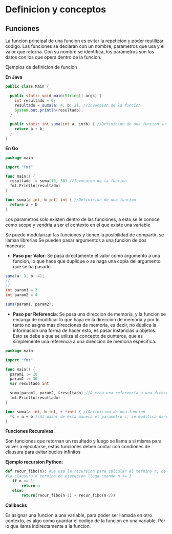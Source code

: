 # Definicion y conceptos

## Funciones

La funcion principal de una funcion es evitar la repeticion y poder reutilizar codigo.
Las funciones se declaran con un nombre, parametros que usa y el valor que retorna.
Con su nombre se identifica, los parametros son los datos con los que opera dentro de la funcion.

Ejemplos de definicion de funcion

**En Java**

```java
public class Main {

  public static void main(String[] args) {
    int resultado = 0;
    resultado = suma(a: 4, b: 2); //Invocaion de la funcion
    System.out.println(resultado);
  }

  public static int suma(int a, intb) { //Definicion de una funcion suma
    return a + b; 
  }
}
```

**En Go**

```go
package main

import "fmt"

func main() {
  resultado := suma(10, 30) //Invocaion de la funcion
  fmt.Println(resultado)
}

func suma(a int, b int) int { //Definicion de una funcion
  return a + b
}
```

Los parametros solo existen dentro de las funciones, a esto se le conoce como scope y vendria a ser el contexto en el que existe una variable

Se puede modularizar las funciones y tienen la posibilidad de compartir, se llaman librerias
Se pueden pasar argumentos a una funcion de dos maneras:

- **Paso por Valor**: Se pasa directamente el valor como argumento a una funcion, lo que hace que duplique o se haga una copia del argumento que se ha pasado.


```java
suma(a: 3, b: 4);
//
//
int param1 = 3
int param2 = 4

suma(param1, param2);
```

- **Paso por Referencia**: Se pasa una direccion de memoria, y la funcion se encarga de modificar lo que haya en la direccion de memoria y por lo tanto no asigna mas direcciones de memoria, es decir, no duplica la informacion una forma de hacer esto, es pasar instancias u objetos. Esto se debe a que se utiliza el concepto de punteros, que es simplemente una referencia a una direccion de memoria especifica.

```go
package main

import "fmt"

func main() {
  param1 := 10
  param2 := 30
  var resultado int

  suma(param1, param2, &resultado) //& crea una referencia a una direccion de memoria en la que se encuentra resultado
  fmt.Println(resultado)
}

func suma(a int, b int, c *int) { //Definicion de una funcion
  *c = a + b //Al pasar de esta manera el parametro c, se modifica directamente sobre resultado
}
```

**Funciones Recursivas**:

Son funciones que retornan un resultado y luego se llama a si misma para volver a ejecutarse, estas funciones deben contar con condiones de clausura para evitar bucles infinitos

**Ejemplo recursion Python:**

```py
def recur_fibo(n): #Se usa la recursion para calcular el termino n, de la serie de Fibonacci
#la clausura o termino de ejecucion llega cuando n <= 1
   if n <= 1:
       return n
   else:
       return(recur_fibo(n-1) + recur_fibo(n-2))
```

**Callbacks**

Es asignar una funcion a una variable, para poder ser llamada en otro contexto, es algo como guardar el codigo de la funcion en una variable. Por lo que llama indirectamente a la funcion.